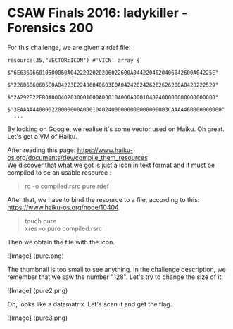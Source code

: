 # CSAW Finals 2016: ladykiller - Forensics 200

For this challenge, we are given a rdef file:

```
resource(35,"VECTOR:ICON") #'VICN' array {
	$"6E636966010500060A0422202020206022600A0442204020406042600A04225E"
	$"22606060605E0A04223E22406040603E0A0424202426262626200A0428222529"
	$"2A292B22EB0A000402030001000A000104000A00010402400000000000000000"
	$"3EAAAA440000220000000A000104024000000000000000003CAAAA460000000000"
  ...
```

By looking on Google, we realise it's some vector used on Haiku. Oh great. Let's get a VM of Haiku.  

After reading this page: https://www.haiku-os.org/documents/dev/compile_them_resources  
We discover that what we got is just a icon in text format and it must be compiled to be an usable resource :  
> rc -o compiled.rsrc pure.rdef  

After that, we have to bind the resource to a file, according to this: https://www.haiku-os.org/node/10404  
> touch pure  
> xres -o pure compiled.rsrc

Then we obtain the file with the icon.  

![Image] (pure.png)  

The thumbnail is too small to see anything. In the challenge description, we remember that we saw the number "128". Let's try to change the size of it:  

![Image] (pure2.png)

Oh, looks like a datamatrix. Let's scan it and get the flag.

![Image] (pure3.png)
